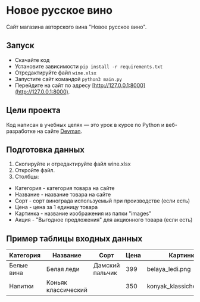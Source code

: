 # Новое русское вино

Сайт магазина авторского вина "Новое русское вино".

## Запуск

- Скачайте код
- Установите зависимости `pip install -r requirements.txt`
- Отредактируйте файл `wine.xlsx`
- Запустите сайт командой `python3 main.py`
- Перейдите на сайт по адресу [http://127.0.0.1:8000](http://127.0.0.1:8000).

## Цели проекта

Код написан в учебных целях — это урок в курсе по Python и веб-разработке на сайте [Devman](https://dvmn.org).

## Подготовка данных

1. Скопируйте и отредактируйте файл wine.xlsx
2. Откройте файл.
3. Столбцы:
- Категория - категория товара на сайте
- Название - название товара на сайте
- Сорт - сорт винограда используемый при производстве (если есть)
- Цена - цена за 1 единицу товара
- Картинка - название изображения из папки "images"
- Акция - "Выгодное предложения" для акционного товара (если есть)

## Пример таблицы входных данных

| Категория | Название | Сорт | Цена | Картинка | Акция |
|-----------|----------|------|------|----------|-------|
|Белые вина|Белая леди|Дамский пальчик|399|belaya_ledi.png|Выгодное предложение|
|  Напитки |  Коньяк классический |   | 350  |  konyak_klassicheskyi.png |   |